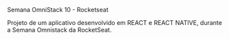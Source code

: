 Semana OmniStack 10 - Rocketseat

Projeto de um aplicativo desenvolvido em REACT e REACT NATIVE, durante a Semana Omnistack da RocketSeat.

